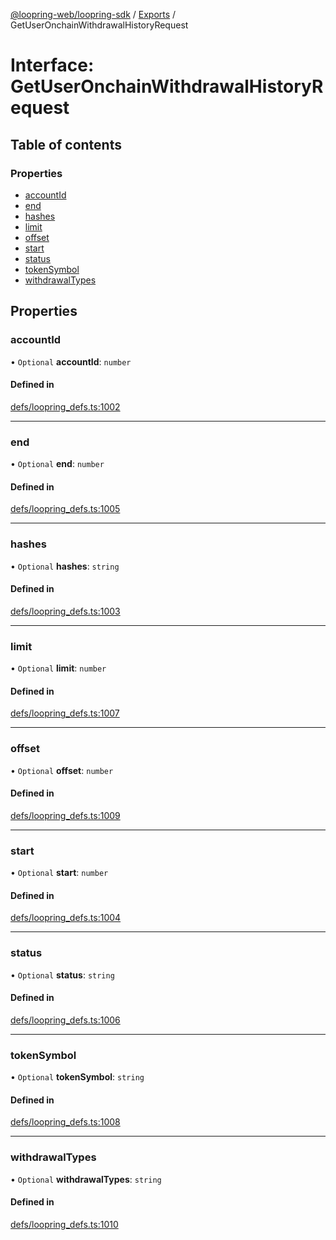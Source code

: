 [@loopring-web/loopring-sdk](../README.md) / [Exports](../modules.md) / GetUserOnchainWithdrawalHistoryRequest

# Interface: GetUserOnchainWithdrawalHistoryRequest

## Table of contents

### Properties

- [accountId](GetUserOnchainWithdrawalHistoryRequest.md#accountid)
- [end](GetUserOnchainWithdrawalHistoryRequest.md#end)
- [hashes](GetUserOnchainWithdrawalHistoryRequest.md#hashes)
- [limit](GetUserOnchainWithdrawalHistoryRequest.md#limit)
- [offset](GetUserOnchainWithdrawalHistoryRequest.md#offset)
- [start](GetUserOnchainWithdrawalHistoryRequest.md#start)
- [status](GetUserOnchainWithdrawalHistoryRequest.md#status)
- [tokenSymbol](GetUserOnchainWithdrawalHistoryRequest.md#tokensymbol)
- [withdrawalTypes](GetUserOnchainWithdrawalHistoryRequest.md#withdrawaltypes)

## Properties

### accountId

• `Optional` **accountId**: `number`

#### Defined in

[defs/loopring_defs.ts:1002](https://github.com/Loopring/loopring_sdk/blob/fd60be9/src/defs/loopring_defs.ts#L1002)

___

### end

• `Optional` **end**: `number`

#### Defined in

[defs/loopring_defs.ts:1005](https://github.com/Loopring/loopring_sdk/blob/fd60be9/src/defs/loopring_defs.ts#L1005)

___

### hashes

• `Optional` **hashes**: `string`

#### Defined in

[defs/loopring_defs.ts:1003](https://github.com/Loopring/loopring_sdk/blob/fd60be9/src/defs/loopring_defs.ts#L1003)

___

### limit

• `Optional` **limit**: `number`

#### Defined in

[defs/loopring_defs.ts:1007](https://github.com/Loopring/loopring_sdk/blob/fd60be9/src/defs/loopring_defs.ts#L1007)

___

### offset

• `Optional` **offset**: `number`

#### Defined in

[defs/loopring_defs.ts:1009](https://github.com/Loopring/loopring_sdk/blob/fd60be9/src/defs/loopring_defs.ts#L1009)

___

### start

• `Optional` **start**: `number`

#### Defined in

[defs/loopring_defs.ts:1004](https://github.com/Loopring/loopring_sdk/blob/fd60be9/src/defs/loopring_defs.ts#L1004)

___

### status

• `Optional` **status**: `string`

#### Defined in

[defs/loopring_defs.ts:1006](https://github.com/Loopring/loopring_sdk/blob/fd60be9/src/defs/loopring_defs.ts#L1006)

___

### tokenSymbol

• `Optional` **tokenSymbol**: `string`

#### Defined in

[defs/loopring_defs.ts:1008](https://github.com/Loopring/loopring_sdk/blob/fd60be9/src/defs/loopring_defs.ts#L1008)

___

### withdrawalTypes

• `Optional` **withdrawalTypes**: `string`

#### Defined in

[defs/loopring_defs.ts:1010](https://github.com/Loopring/loopring_sdk/blob/fd60be9/src/defs/loopring_defs.ts#L1010)
